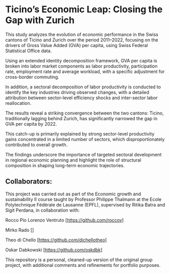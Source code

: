 # Ticino’s Economic Leap: Closing the Gap with Zurich

This study analyzes the evolution of economic performance in the Swiss cantons of Ticino and Zurich over the period 2011–2022, focusing on the drivers of Gross Value Added (GVA) per capita, using Swiss Federal Statistical Office data.

Using an extended identity decomposition framework, GVA per capita is broken into labor market components as labor productivity, participation rate, employment rate and average workload, with a specific adjustment for cross-border commuting. 

In addition, a sectoral decomposition of labor productivity is conducted to identify the key industries driving observed changes, with a detailed attribution between sector-level efficiency shocks and inter-sector labor reallocation.


The results reveal a striking convergence between the two cantons: Ticino, traditionally lagging behind Zurich, has significantly narrowed the gap in GVA per capita by 2022.

This catch-up is primarily explained by strong sector-level productivity gains concentrated in a limited number of sectors, which disproportionately contributed to overall growth. 

The findings underscore the importance of targeted sectoral development in regional economic planning and highlight the role of structural composition in shaping long-term economic trajectories.


## Collaborators:

This project was carried out as part of the Economic growth and sustainability II course taught by Professor Philippe Thalmann at the Ecole Polytechnique Fédérale de Lausanne (EPFL), supervised by  Ritika Batra and Sigit Perdana, in collaboration with:

Rocco Pio Lorenzo Ventruto [https://github.com/roccov]

Mirko Rado []

Theo di Chello [https://github.com/dichellotheo]

Oskar Dabkowski [https://github.com/oskdbk]

This repository is a personal, cleaned-up version of the original group project, with additional comments and refinements for portfolio purposes.
